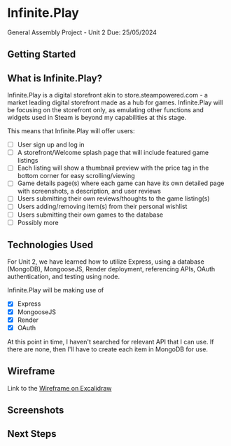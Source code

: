# Infinite.Play

General Assembly Project - Unit 2
Due: 25/05/2024

## Getting Started

## What is Infinite.Play?

Infinite.Play is a digital storefront akin to store.steampowered.com - a market leading digital storefront made as a hub for games. Infinite.Play will be focusing on the storefront only, as emulating other functions and widgets used in Steam is beyond my capabilities at this stage.

This means that Infinite.Play will offer users:
- [ ] User sign up and log in
- [ ] A storefront/Welcome splash page that will include featured game listings
- [ ] Each listing will show a thumbnail preview with the price tag in the bottom corner for easy scrolling/viewing
- [ ] Game details page(s) where each game can have its own detailed page with screenshots, a description, and user reviews
- [ ] Users submitting their own reviews/thoughts to the game listing(s)
- [ ] Users adding/removing item(s) from their personal wishlist
- [ ] Users submitting their own games to the database
- [ ] Possibly more

## Technologies Used

For Unit 2, we have learned how to utilize Express, using a database (MongoDB), MongooseJS, Render deployment, referencing APIs, OAuth authentication, and testing using node.

Infinite.Play will be making use of 

- [x] Express
- [x] MongooseJS
- [x] Render
- [x] OAuth

At this point in time, I haven't searched for relevant API that I can use. If there are none, then I'll have to create each item in MongoDB for use.

## Wireframe

Link to the [Wireframe on Excalidraw](https://excalidraw.com/#json=kU8JiCQZEsvGkzBT7tOLx,2sgZkutOuq3MqVdvtv2m6A)

## Screenshots

## Next Steps